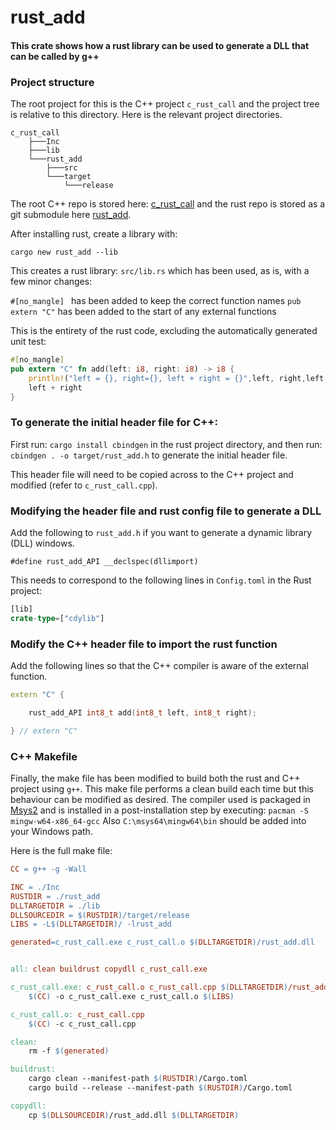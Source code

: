 # rust_add

#### This crate shows how a rust library can be used to generate a DLL that can be called by g++

### Project structure
The root project for this is the C++ project `c_rust_call` and the project tree is relative to this directory. Here is the relevant project directories.
```
c_rust_call
    ├───Inc
    ├───lib
    └───rust_add
        ├───src
        └───target
            └───release
```
The root C++ repo is stored here: [c_rust_call](http://aus-srv-dev2.lumen.com.au/paul.easter/c_rust_call) and the rust repo is stored as a git submodule here [rust_add](http://aus-srv-dev2.lumen.com.au/paul.easter/rust_add).

After installing rust, create a library with:

`cargo new rust_add --lib`

This creates a rust library:
`src/lib.rs`
which has been used, as is, with a few minor changes:

`#[no_mangle] ` has been added to keep the correct function names
`pub extern "C"` has been added to the start of any external functions

This is the entirety of the rust code, excluding the automatically generated unit test:
```rust
#[no_mangle] 
pub extern "C" fn add(left: i8, right: i8) -> i8 {
    println!("left = {}, right={}, left + right = {}",left, right,left + right);
    left + right
}
```

### To generate the initial header file for C++:
First run:
`cargo install cbindgen` in the rust project directory, and then run:
`cbindgen . -o target/rust_add.h` to generate the initial header file.

This header file will need to be copied across to the C++ project and modified (refer to `c_rust_call.cpp`).

### Modifying the header file and rust config file to generate a DLL
Add the following to `rust_add.h` if you want to generate a dynamic library (DLL) windows.

`#define rust_add_API __declspec(dllimport)`

This needs to correspond to the following lines in `Config.toml` in the Rust project:
```rust
[lib]
crate-type=["cdylib"]
```
### Modify the C++ header file to import the rust function
Add the following lines so that the C++ compiler is aware of the external function.
```Cpp
extern "C" {

    rust_add_API int8_t add(int8_t left, int8_t right);

} // extern "C" 
```
### C++ Makefile
Finally, the make file has been modified to build both the rust and C++ project using `g++`. This make file performs a clean build each time but this behaviour can be modified as desired. The compiler used is packaged in [Msys2](https://www.msys2.org/) and is installed in a post-installation step by executing:
`pacman -S mingw-w64-x86_64-gcc`
Also `C:\msys64\mingw64\bin` should be added into your Windows path.

Here is the full make file:

```makefile
CC = g++ -g -Wall

INC = ./Inc
RUSTDIR = ./rust_add
DLLTARGETDIR = ./lib
DLLSOURCEDIR = $(RUSTDIR)/target/release
LIBS = -L$(DLLTARGETDIR)/ -lrust_add

generated=c_rust_call.exe c_rust_call.o $(DLLTARGETDIR)/rust_add.dll


all: clean buildrust copydll c_rust_call.exe 

c_rust_call.exe: c_rust_call.o c_rust_call.cpp $(DLLTARGETDIR)/rust_add.dll
	$(CC) -o c_rust_call.exe c_rust_call.o $(LIBS)

c_rust_call.o: c_rust_call.cpp
	$(CC) -c c_rust_call.cpp 

clean:
	rm -f $(generated)

buildrust:
	cargo clean --manifest-path $(RUSTDIR)/Cargo.toml
	cargo build --release --manifest-path $(RUSTDIR)/Cargo.toml

copydll:
	cp $(DLLSOURCEDIR)/rust_add.dll $(DLLTARGETDIR)
```



